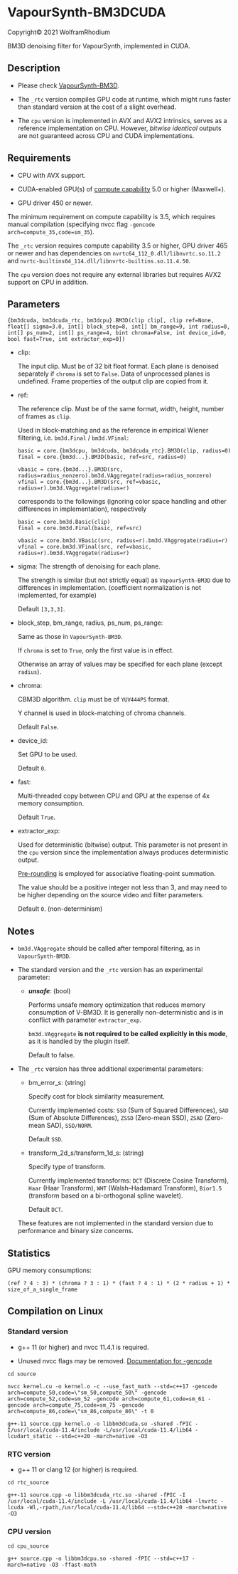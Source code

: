 # VapourSynth-BM3DCUDA

Copyright© 2021 WolframRhodium

BM3D denoising filter for VapourSynth, implemented in CUDA.

## Description

- Please check [VapourSynth-BM3D](https://github.com/HomeOfVapourSynthEvolution/VapourSynth-BM3D).

- The `_rtc` version compiles GPU code at runtime, which might runs faster than standard version at the cost of a slight overhead.

- The `cpu` version is implemented in AVX and AVX2 intrinsics, serves as a reference implementation on CPU. However, _bitwise identical_ outputs are not guaranteed across CPU and CUDA implementations.

## Requirements

- CPU with AVX support.

- CUDA-enabled GPU(s) of [compute capability](https://developer.nvidia.com/cuda-gpus) 5.0 or higher (Maxwell+).

- GPU driver 450 or newer.

The minimum requirement on compute capability is 3.5, which requires manual compilation (specifying nvcc flag `-gencode arch=compute_35,code=sm_35`).

The `_rtc` version requires compute capability 3.5 or higher, GPU driver 465 or newer and has dependencies on `nvrtc64_112_0.dll/libnvrtc.so.11.2` and `nvrtc-builtins64_114.dll/libnvrtc-builtins.so.11.4.50`.

The `cpu` version does not require any external libraries but requires AVX2 support on CPU in addition.

## Parameters

```python3
{bm3dcuda, bm3dcuda_rtc, bm3dcpu}.BM3D(clip clip[, clip ref=None, float[] sigma=3.0, int[] block_step=8, int[] bm_range=9, int radius=0, int[] ps_num=2, int[] ps_range=4, bint chroma=False, int device_id=0, bool fast=True, int extractor_exp=0])
```

- clip:

    The input clip. Must be of 32 bit float format. Each plane is denoised separately if `chroma` is set to `False`. Data of unprocessed planes is undefined. Frame properties of the output clip are copied from it.

- ref:

    The reference clip. Must be of the same format, width, height, number of frames as `clip`.

    Used in block-matching and as the reference in empirical Wiener filtering, i.e. `bm3d.Final` / `bm3d.VFinal`:

    ```python3
    basic = core.{bm3dcpu, bm3dcuda, bm3dcuda_rtc}.BM3D(clip, radius=0)
    final = core.{bm3d...}.BM3D(basic, ref=src, radius=0)

    vbasic = core.{bm3d...}.BM3D(src, radius=radius_nonzero).bm3d.VAggregate(radius=radius_nonzero)
    vfinal = core.{bm3d...}.BM3D(src, ref=vbasic, radius=r).bm3d.VAggregate(radius=r)
    ```

    corresponds to the followings (ignoring color space handling and other differences in implementation), respectively

    ```python3
    basic = core.bm3d.Basic(clip)
    final = core.bm3d.Final(basic, ref=src)

    vbasic = core.bm3d.VBasic(src, radius=r).bm3d.VAggregate(radius=r)
    vfinal = core.bm3d.VFinal(src, ref=vbasic, radius=r).bm3d.VAggregate(radius=r)
    ```

- sigma:
    The strength of denoising for each plane.

    The strength is similar (but not strictly equal) as `VapourSynth-BM3D` due to differences in implementation. (coefficient normalization is not implemented, for example)

    Default `[3,3,3]`.

- block_step, bm_range, radius, ps_num, ps_range:

    Same as those in `VapourSynth-BM3D`.

    If `chroma` is set to `True`, only the first value is in effect.

    Otherwise an array of values may be specified for each plane (except `radius`).

- chroma:

    CBM3D algorithm. `clip` must be of `YUV444PS` format.

    Y channel is used in block-matching of chroma channels.

    Default `False`.

- device_id:

    Set GPU to be used.

    Default `0`.

- fast:

    Multi-threaded copy between CPU and GPU at the expense of 4x memory consumption.

    Default `True`.

- extractor_exp:

    Used for deterministic (bitwise) output. This parameter is not present in the `cpu` version since the implementation always produces deterministic output.

    [Pre-rounding](https://ieeexplore.ieee.org/document/6545904) is employed for associative floating-point summation.

    The value should be a positive integer not less than 3, and may need to be higher depending on the source video and filter parameters.

    Default `0`. (non-determinism)

## Notes

- `bm3d.VAggregate` should be called after temporal filtering, as in `VapourSynth-BM3D`.

- The standard version and the `_rtc` version has an experimental parameter:
    - **_unsafe_**: (bool)

        Performs unsafe memory optimization that reduces memory consumption of V-BM3D. It is generally non-deterministic and is in conflict with parameter `extractor_exp`.

        `bm3d.VAggregate` **is not required to be called explicitly in this mode**, as it is handled by the plugin itself.

        Default to false.

- The `_rtc` version has three additional experimental parameters:

    - bm_error_s: (string)

        Specify cost for block similarity measurement.

        Currently implemented costs: 
        `SSD` (Sum of Squared Differences), 
        `SAD` (Sum of Absolute Differences), 
        `ZSSD` (Zero-mean SSD), 
        `ZSAD` (Zero-mean SAD), 
        `SSD/NORM`.

        Default `SSD`.

    - transform_2d_s/transform_1d_s: (string)

        Specify type of transform.

        Currently implemented transforms: 
        `DCT` (Discrete Cosine Transform), 
        `Haar` (Haar Transform), 
        `WHT` (Walsh–Hadamard Transform), 
        `Bior1.5` (transform based on a bi-orthogonal spline wavelet).

        Default `DCT`.

    These features are not implemented in the standard version due to performance and binary size concerns.

## Statistics

GPU memory consumptions:

`(ref ? 4 : 3) * (chroma ? 3 : 1) * (fast ? 4 : 1) * (2 * radius + 1) * size_of_a_single_frame`

## Compilation on Linux

### Standard version
- g++ 11 (or higher) and nvcc 11.4.1 is required.

- Unused nvcc flags may be removed. [Documentation for -gencode](https://docs.nvidia.com/cuda/cuda-compiler-driver-nvcc/index.html#options-for-steering-gpu-code-generation-generate-code)

```
cd source

nvcc kernel.cu -o kernel.o -c --use_fast_math --std=c++17 -gencode arch=compute_50,code=\"sm_50,compute_50\" -gencode arch=compute_52,code=sm_52 -gencode arch=compute_61,code=sm_61 -gencode arch=compute_75,code=sm_75 -gencode arch=compute_86,code=\"sm_86,compute_86\" -t 0

g++-11 source.cpp kernel.o -o libbm3dcuda.so -shared -fPIC -I/usr/local/cuda-11.4/include -L/usr/local/cuda-11.4/lib64 -lcudart_static --std=c++20 -march=native -O3
```

### RTC version
- g++ 11 or clang 12 (or higher) is required.

```
cd rtc_source

g++-11 source.cpp -o libbm3dcuda_rtc.so -shared -fPIC -I /usr/local/cuda-11.4/include -L /usr/local/cuda-11.4/lib64 -lnvrtc -lcuda -Wl,-rpath,/usr/local/cuda-11.4/lib64 --std=c++20 -march=native -O3
```

### CPU version
```
cd cpu_source

g++ source.cpp -o libbm3dcpu.so -shared -fPIC --std=c++17 -march=native -O3 -ffast-math
```
